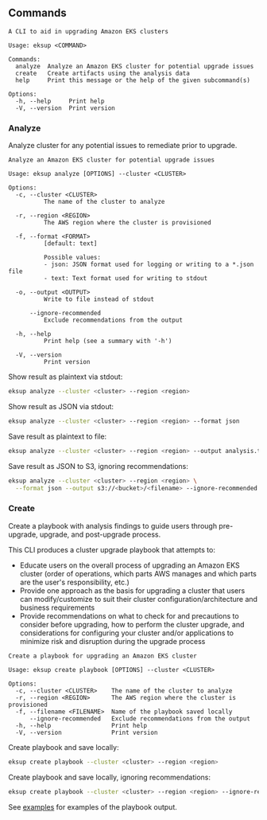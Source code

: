 
## Commands

``` linenums="1"
A CLI to aid in upgrading Amazon EKS clusters

Usage: eksup <COMMAND>

Commands:
  analyze  Analyze an Amazon EKS cluster for potential upgrade issues
  create   Create artifacts using the analysis data
  help     Print this message or the help of the given subcommand(s)

Options:
  -h, --help     Print help
  -V, --version  Print version
```

### Analyze

Analyze cluster for any potential issues to remediate prior to upgrade.

``` linenums="1"
Analyze an Amazon EKS cluster for potential upgrade issues

Usage: eksup analyze [OPTIONS] --cluster <CLUSTER>

Options:
  -c, --cluster <CLUSTER>
          The name of the cluster to analyze

  -r, --region <REGION>
          The AWS region where the cluster is provisioned

  -f, --format <FORMAT>
          [default: text]

          Possible values:
          - json: JSON format used for logging or writing to a *.json file
          - text: Text format used for writing to stdout

  -o, --output <OUTPUT>
          Write to file instead of stdout

      --ignore-recommended
          Exclude recommendations from the output

  -h, --help
          Print help (see a summary with '-h')

  -V, --version
          Print version
```

Show result as plaintext via stdout:

``` sh linenums="1"
eksup analyze --cluster <cluster> --region <region>
```

Show result as JSON via stdout:

```sh linenums="1"
eksup analyze --cluster <cluster> --region <region> --format json
```

Save result as plaintext to file:

```sh linenums="1"
eksup analyze --cluster <cluster> --region <region> --output analysis.txt
```

Save result as JSON to S3, ignoring recommendations:

```sh linenums="1"
eksup analyze --cluster <cluster> --region <region> \
  --format json --output s3://<bucket>/<filename> --ignore-recommended
```

### Create

Create a playbook with analysis findings to guide users through pre-upgrade, upgrade, and post-upgrade process.

This CLI produces a cluster upgrade playbook that attempts to:

- Educate users on the overall process of upgrading an Amazon EKS cluster (order of operations, which parts AWS manages and which parts are the user's responsibility, etc.)
- Provide one approach as the basis for upgrading a cluster that users can modify/customize to suit their cluster configuration/architecture and business requirements
- Provide recommendations on what to check for and precautions to consider before upgrading, how to perform the cluster upgrade, and considerations for configuring your cluster and/or applications to minimize risk and disruption during the upgrade process

``` linenums="1"
Create a playbook for upgrading an Amazon EKS cluster

Usage: eksup create playbook [OPTIONS] --cluster <CLUSTER>

Options:
  -c, --cluster <CLUSTER>    The name of the cluster to analyze
  -r, --region <REGION>      The AWS region where the cluster is provisioned
  -f, --filename <FILENAME>  Name of the playbook saved locally
      --ignore-recommended   Exclude recommendations from the output
  -h, --help                 Print help
  -V, --version              Print version
```

Create playbook and save locally:

```sh linenums="1"
eksup create playbook --cluster <cluster> --region <region>
```

Create playbook and save locally, ignoring recommendations:

```sh linenums="1"
eksup create playbook --cluster <cluster> --region <region> --ignore-recommended
```

See [examples](https://github.com/clowdhaus/eksup/tree/main/examples) for examples of the playbook output.
